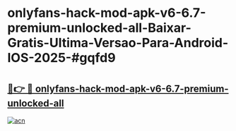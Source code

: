 # onlyfans-hack-mod-apk-v6-6.7-premium-unlocked-all-Baixar-Gratis-Ultima-Versao-Para-Android-IOS-2025-#gqfd9

# <h2><a href="https://ainizakaria.my?title=onlyfans-hack-mod-apk-v6-6.7-premium-unlocked-all&ref=24M">🔗👉 🔴 onlyfans-hack-mod-apk-v6-6.7-premium-unlocked-all</a></h2>

[![acn](https://github.com/user-attachments/assets/0f9c940e-d8b0-45ae-aac7-cd30a18b3e1c)](https://ainizakaria.my?title=onlyfans-hack-mod-apk-v6-6.7-premium-unlocked-all&ref=24M)

